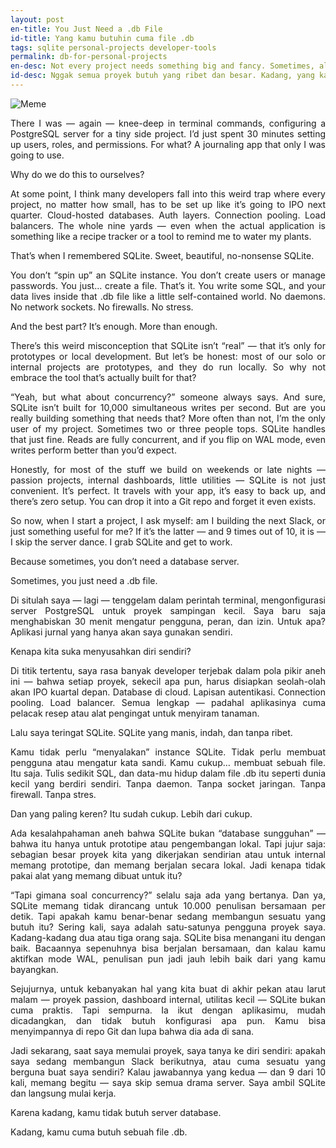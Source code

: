 ```yaml
---
layout: post
en-title: You Just Need a .db File
id-title: Yang kamu butuhin cuma file .db
tags: sqlite personal-projects developer-tools
permalink: db-for-personal-projects
en-desc: Not every project needs something big and fancy. Sometimes, all you need is a simple way to save stuff that just works—no setup, no drama.
id-desc: Nggak semua proyek butuh yang ribet dan besar. Kadang, yang kamu butuhin cuma cara simpel buat nyimpen data—nggak pake setup, nggak pake pusing.
---
```

<img src="assets/img/266ad113b88266aa146586c529e0b5b8845a95a232ab3a8391c08bd711187c95.webp" alt="Meme">
<div style="text-align: justify;" data-lang="en">
<p>There I was — again — knee-deep in terminal commands, configuring a PostgreSQL server for a tiny side project. I’d just spent 30 minutes setting up users, roles, and permissions. For what? A journaling app that only I was going to use.</p>

<p>Why do we do this to ourselves?</p>

<p>At some point, I think many developers fall into this weird trap where every project, no matter how small, has to be set up like it’s going to IPO next quarter. Cloud-hosted databases. Auth layers. Connection pooling. Load balancers. The whole nine yards — even when the actual application is something like a recipe tracker or a tool to remind me to water my plants.</p>

<p>That’s when I remembered SQLite. Sweet, beautiful, no-nonsense SQLite.</p>

<p>You don’t “spin up” an SQLite instance. You don’t create users or manage passwords. You just… create a file. That’s it. You write some SQL, and your data lives inside that .db file like a little self-contained world. No daemons. No network sockets. No firewalls. No stress.</p>

<p>And the best part? It’s enough. More than enough.</p>

<p>There’s this weird misconception that SQLite isn’t “real” — that it’s only for prototypes or local development. But let’s be honest: most of our solo or internal projects are prototypes, and they do run locally. So why not embrace the tool that’s actually built for that?</p>

<p>“Yeah, but what about concurrency?” someone always says. And sure, SQLite isn’t built for 10,000 simultaneous writes per second. But are you really building something that needs that? More often than not, I’m the only user of my project. Sometimes two or three people tops. SQLite handles that just fine. Reads are fully concurrent, and if you flip on WAL mode, even writes perform better than you’d expect.</p>

<p>Honestly, for most of the stuff we build on weekends or late nights — passion projects, internal dashboards, little utilities — SQLite is not just convenient. It’s perfect. It travels with your app, it’s easy to back up, and there’s zero setup. You can drop it into a Git repo and forget it even exists.</p>

<p>So now, when I start a project, I ask myself: am I building the next Slack, or just something useful for me? If it’s the latter — and 9 times out of 10, it is — I skip the server dance. I grab SQLite and get to work.</p>

<p>Because sometimes, you don’t need a database server.</p>

<p>Sometimes, you just need a .db file.</p>
</div>

<div style="text-align: justify;" data-lang="id" class="hidden">
    <p>Di situlah saya — lagi — tenggelam dalam perintah terminal, mengonfigurasi server PostgreSQL untuk proyek
        sampingan kecil. Saya baru saja menghabiskan 30 menit mengatur pengguna, peran, dan izin. Untuk apa? Aplikasi
        jurnal yang hanya akan saya gunakan sendiri.</p>
    <p>Kenapa kita suka menyusahkan diri sendiri?</p>
    <p>Di titik tertentu, saya rasa banyak developer terjebak dalam pola pikir aneh ini — bahwa setiap proyek, sekecil
        apa pun, harus disiapkan seolah-olah akan IPO kuartal depan. Database di cloud. Lapisan autentikasi. Connection
        pooling. Load balancer. Semua lengkap — padahal aplikasinya cuma pelacak resep atau alat pengingat untuk
        menyiram tanaman.</p>
    <p>Lalu saya teringat SQLite. SQLite yang manis, indah, dan tanpa ribet.</p>
    <p>Kamu tidak perlu “menyalakan” instance SQLite. Tidak perlu membuat pengguna atau mengatur kata sandi. Kamu cukup…
        membuat sebuah file. Itu saja. Tulis sedikit SQL, dan data-mu hidup dalam file .db itu seperti dunia kecil yang
        berdiri sendiri. Tanpa daemon. Tanpa socket jaringan. Tanpa firewall. Tanpa stres.</p>
    <p>Dan yang paling keren? Itu sudah cukup. Lebih dari cukup.</p>
    <p>Ada kesalahpahaman aneh bahwa SQLite bukan “database sungguhan” — bahwa itu hanya untuk prototipe atau
        pengembangan lokal. Tapi jujur saja: sebagian besar proyek kita yang dikerjakan sendirian atau untuk internal
        memang prototipe, dan memang berjalan secara lokal. Jadi kenapa tidak pakai alat yang memang dibuat untuk itu?
    </p>
    <p>“Tapi gimana soal concurrency?” selalu saja ada yang bertanya. Dan ya, SQLite memang tidak dirancang untuk 10.000
        penulisan bersamaan per detik. Tapi apakah kamu benar-benar sedang membangun sesuatu yang butuh itu? Sering
        kali, saya adalah satu-satunya pengguna proyek saya. Kadang-kadang dua atau tiga orang saja. SQLite bisa
        menangani itu dengan baik. Bacaannya sepenuhnya bisa berjalan bersamaan, dan kalau kamu aktifkan mode WAL,
        penulisan pun jadi jauh lebih baik dari yang kamu bayangkan.</p>
    <p>Sejujurnya, untuk kebanyakan hal yang kita buat di akhir pekan atau larut malam — proyek passion, dashboard
        internal, utilitas kecil — SQLite bukan cuma praktis. Tapi sempurna. Ia ikut dengan aplikasimu, mudah
        dicadangkan, dan tidak butuh konfigurasi apa pun. Kamu bisa menyimpannya di repo Git dan lupa bahwa dia ada di
        sana.</p>
    <p>Jadi sekarang, saat saya memulai proyek, saya tanya ke diri sendiri: apakah saya sedang membangun Slack
        berikutnya, atau cuma sesuatu yang berguna buat saya sendiri? Kalau jawabannya yang kedua — dan 9 dari 10 kali,
        memang begitu — saya skip semua drama server. Saya ambil SQLite dan langsung mulai kerja.</p>
    <p>Karena kadang, kamu tidak butuh server database.</p>
    <p>Kadang, kamu cuma butuh sebuah file .db.</p>
</div>
